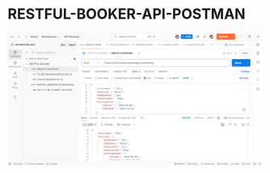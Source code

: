 # RESTFUL-BOOKER-API-POSTMAN

![Postman Requests](https://github.com/Shikha-122/RESTFUL-BOOKER-API-POSTMAN/blob/main/POSTMAN.png)
